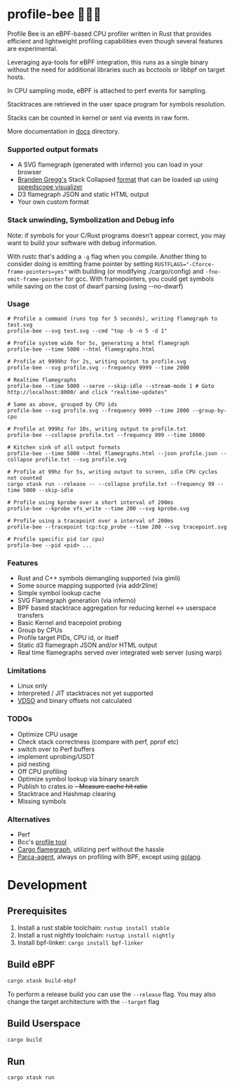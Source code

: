  # profile-bee 🐝🦀🔥

Profile Bee is an eBPF-based CPU profiler written in Rust that provides efficient and lightweight profiling capabilities even though several features are experimental.

Leveraging aya-tools for eBPF integration, this runs as a single binary without the need for
additional libraries such as bcctools or libbpf on target hosts.

In CPU sampling mode, eBPF is attached to perf events for sampling.

Stacktraces are retrieved in the user space program for symbols resolution.

Stacks can be counted in kernel or sent via events in raw form.

More documentation in [docs](docs) directory.


### Supported output formats
- A SVG flamegraph (generated with inferno) you can load in your browser
- [Branden Gregg's](https://www.brendangregg.com/FlameGraphs/cpuflamegraphs.html) Stack Collapsed [format](https://github.com/BrendanGregg/flamegraph#2-fold-stacks) that can be loaded up using [speedscope visualizer](https://www.speedscope.app/)
- D3 flamegraph JSON and static HTML output
- Your own custom format

### Stack unwinding, Symbolization and Debug info

Note: if symbols for your C/Rust programs doesn't appear correct, you may want to build your software with debug information.

With rustc that's adding a `-g` flag when you compile. Another thing to consider doing is emitting frame pointer by setting `RUSTFLAGS="-Cforce-frame-pointers=yes"` with building (or modifying ./cargo/config)
and `-fno-omit-frame-pointer` for gcc. With framepointers, you could get symbols while saving on the cost of dwarf parsing (using --no-dwarf)

### Usage

```
# Profile a command (runs top for 5 seconds), writing flamegraph to test.svg
profile-bee --svg test.svg --cmd "top -b -n 5 -d 1"

# Profile system wide for 5s, generating a html flamegraph
profile-bee --time 5000 --html flamegraphs.html

# Profile at 9999hz for 2s, writing output to profile.svg
profile-bee --svg profile.svg --frequency 9999 --time 2000

# Realtime flamegraphs
profile-bee --time 5000 --serve --skip-idle --stream-mode 1 # Goto http://localhost:8000/ and click "realtime-updates"

# Same as above, grouped by CPU ids
profile-bee --svg profile.svg --frequency 9999 --time 2000 --group-by-cpu

# Profile at 999hz for 10s, writing output to profile.txt
profile-bee --collapse profile.txt --frequency 999 --time 10000

# Kitchen sink of all output formats
profile-bee --time 5000 --html flamegraphs.html --json profile.json --collapse profile.txt --svg profile.svg

# Profile at 99hz for 5s, writing output to screen, idle CPU cycles not counted
cargo xtask run --release -- --collapse profile.txt --frequency 99 --time 5000 --skip-idle

# Profile using kprobe over a short interval of 200ms
profile-bee --kprobe vfs_write --time 200 --svg kprobe.svg

# Profile using a tracepoint over a interval of 200ms
profile-bee --tracepoint tcp:tcp_probe --time 200 --svg tracepoint.svg

# Profile specific pid (or cpu)
profile-bee --pid <pid> ...

```

### Features
- Rust and C++ symbols demangling supported (via gimli)
- Some source mapping supported (via addr2line)
- Simple symbol lookup cache
- SVG Flamegraph generation (via inferno)
- BPF based stacktrace aggregation for reducing kernel <-> userspace transfers
- Basic Kernel and tracepoint probing
- Group by CPUs
- Profile target PIDs, CPU id, or itself
- Static d3 flamegraph JSON and/or HTML output
- Real time flamegraphs served over integrated web server (using warp)

### Limitations
- Linux only
- Interpreted / JIT stacktraces not yet supported
- [VDSO](https://man7.org/linux/man-pages/man7/vdso.7.html) and binary offsets not calculated

### TODOs
- Optimize CPU usage
- Check stack correctness (compare with perf, pprof etc)
- switch over to Perf buffers
- implement uprobing/USDT
- pid nesting
- Off CPU profiling
- Optimize symbol lookup via binary search
- Publish to crates.io
~~- Measure cache hit ratio~~
- Stacktrace and Hashmap clearing
- Missing symbols

### Alternatives
- Perf
- Bcc's [profile tool](https://github.com/iovisor/bcc/blob/b57dbb397cb110433c743685a7d1eb1fb9c3b1f9/tools/profile.py)
- [Cargo flamegraph](https://github.com/flamegraph-rs/flamegraph), utilizing perf without the hassle
- [Parca-agent](https://github.com/parca-dev/parca-agent), always on profiling with BPF, except using [golang](https://github.com/parca-dev/parca-agent/pull/869).

# Development

## Prerequisites

1. Install a rust stable toolchain: `rustup install stable`
1. Install a rust nightly toolchain: `rustup install nightly`
1. Install bpf-linker: `cargo install bpf-linker`

## Build eBPF

```bash
cargo xtask build-ebpf
```

To perform a release build you can use the `--release` flag.
You may also change the target architecture with the `--target` flag

## Build Userspace

```bash
cargo build
```

## Run

```bash
cargo xtask run
```
